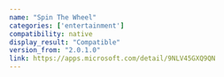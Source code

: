 ```yaml
---
name: "Spin The Wheel"
categories: ['entertainment']
compatibility: native
display_result: "Compatible"
version_from: "2.0.1.0"
link: https://apps.microsoft.com/detail/9NLV45GXQ9QN
---
```

